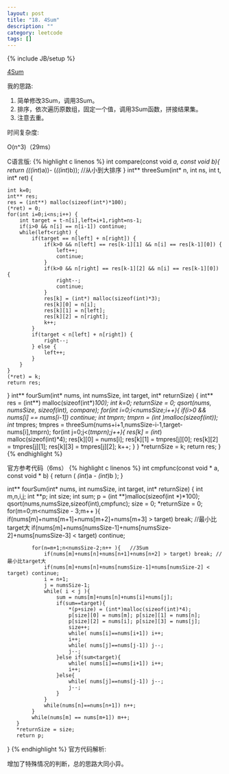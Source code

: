```yaml
---
layout: post
title: "18. 4Sum"
description: ""
category: leetcode
tags: []
---
```

{% include JB/setup %}


[4Sum](https://leetcode.com/problems/4sum/description/)

我的思路:

1. 简单修改3Sum，调用3Sum。
2. 排序，依次遍历原数组，固定一个值，调用3Sum函数，拼接结果集。
3. 注意去重。

时间复杂度:

O(n^3)（29ms）

C语言版:
{% highlight c linenos %} 
int compare(const void *a, const void *b){
    return (*((int*)a))- (*((int*)b));  //从小到大排序
}
int** threeSum(int* n, int ns, int t, int* ret) {
    
    int k=0;
    int** res;
    res = (int**) malloc(sizeof(int*)*100);
    (*ret) = 0;
    for(int i=0;i<ns;i++) {
        int target = t-n[i],left=i+1,right=ns-1;
        if(i>0 && n[i] == n[i-1]) continue;
        while(left<right) {
            if(target == n[left] + n[right]) {
                if(k>0 && n[left] == res[k-1][1] && n[i] == res[k-1][0]) {
                    left++;
                    continue;
                }
                if(k>0 && n[right] == res[k-1][2] && n[i] == res[k-1][0]) {
                    right--;
                    continue;
                }
                res[k] = (int*) malloc(sizeof(int)*3);
                res[k][0] = n[i];
                res[k][1] = n[left];
                res[k][2] = n[right];
                k++;
            }
            if(target < n[left] + n[right]) {
                right--;
            } else {
                left++;
            }
        }
    }
    (*ret) = k;
    return res;
}
int** fourSum(int* nums, int numsSize, int target, int* returnSize) {
    int** res = (int**) malloc(sizeof(int*)*100);
    int k=0;
    *returnSize = 0;
    qsort(nums, numsSize, sizeof(int), compare);
    for(int i=0;i<numsSize;i++){
        if(i>0 && nums[i] == nums[i-1]) continue;
        int* tmprn;
        tmprn = (int *)malloc(sizeof(int));
        int** tmpres;
        tmpres = threeSum(nums+i+1,numsSize-i-1,target-nums[i],tmprn);
        for(int j=0;j<(*tmprn);j++){
            res[k] = (int*) malloc(sizeof(int)*4);
            res[k][0] = nums[i];
            res[k][1] = tmpres[j][0];
            res[k][2] = tmpres[j][1];
            res[k][3] = tmpres[j][2];
            k++;
        }
    }
    *returnSize = k;
    return res;
}
{% endhighlight %}

官方参考代码（6ms）
{% highlight c linenos %} 
int cmpfunc(const void * a, const void * b)
{
	return ( *(int*)a - *(int*)b );
}

int** fourSum(int* nums, int numsSize, int target, int* returnSize) {
 	   int m,n,i,j;
 	   int **p;
 	   int size;
 	   int sum;
 	   p = (int **)malloc(sizeof(int *)*100);
 	   qsort(nums,numsSize,sizeof(int),cmpfunc);
 	   size = 0;
 	   *returnSize = 0;
 	   for(m=0;m<numsSize - 3;m++ ){
			if(nums[m]+nums[m+1]+nums[m+2]+nums[m+3] > target) break;	//最小比target大 
			if(nums[m]+nums[numsSize-1]+nums[numsSize-2]+nums[numsSize-3] < target) continue; 
			
			for(n=m+1;n<numsSize-2;n++ ){	//3Sum 
				if(nums[m]+nums[n]+nums[n+1]+nums[n+2] > target) break;	//最小比target大 
				if(nums[m]+nums[n]+nums[numsSize-1]+nums[numsSize-2] < target) continue; 
				i = n+1;
				j = numsSize-1;
				while( i < j ){
					sum = nums[m]+nums[n]+nums[i]+nums[j];
					if(sum==target){
						*(p+size) = (int*)malloc(sizeof(int)*4);
						p[size][0] = nums[m]; p[size][1] = nums[n];
						p[size][2] = nums[i]; p[size][3] = nums[j];
						size++;
						while( nums[i]==nums[i+1]) i++;
						i++;
						while( nums[j]==nums[j-1]) j--;
						j--;
					}else if(sum<target){
						while( nums[i]==nums[i+1]) i++;
						i++;
					}else{
						while( nums[j]==nums[j-1]) j--;
						j--;
					}
				}
				while(nums[n]==nums[n+1]) n++;
			}
			while(nums[m] == nums[m+1]) m++;
 	   }
 	   *returnSize = size;
 	   return p;
}
{% endhighlight %}
官方代码解析:

增加了特殊情况的判断，总的思路大同小异。



